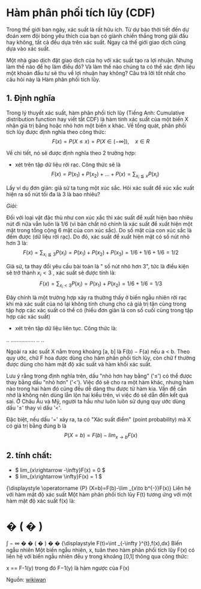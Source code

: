 # Hàm phân phối tích lũy (CDF)
Trong thế giới ban ngày, xác suất là rất hữu ích. Từ dự báo thời tiết đến dự đoán xem đội bóng yêu thích của bạn có giành chiến thắng trong giải đấu hay không, tất cả đều dựa trên xác suất. Ngay cả thế giới giao dịch cũng dựa vào xác suất. 

Một nhà giao dịch đặt giao dịch của họ với xác suất tạo ra lợi nhuận. Nhưng làm thế nào để họ làm điều đó? Và làm thế nào chúng ta có thể xác định liệu một khoản đầu tư sẽ thu về lợi nhuận hay không? Câu trả lời tốt nhất cho câu hỏi này là Hàm phân phối tích lũy.
## 1. Định nghĩa
Trong lý thuyết xác suất, hàm phân phối tích lũy (Tiếng Anh: Cumulative distribution function hay viết tắt CDF) là hàm tính xác suất của một biến X nhận giá trị bằng hoặc nhỏ hơn một biến x khác. Về tổng quát, phân phối tích lũy được định nghĩa theo công thức:
$$ F(x) = P(X \leq x) = P(X \in (-\infty]) , \quad x \in R  $$  

Về chi tiết, nó sẽ được định nghĩa theo 2 trường hợp:
-   xét trên tập dữ liệu rời rạc. Công thức sẽ là 
    $$ F(x) = P(x_1) + P(x_2) + ... + P(x) = ∑_{x_i ≦ x} P(x_i)   $$

Lấy ví dụ đơn giản: giả sử ta tung một xúc sắc. Hỏi xác suất để xúc xắc xuất hiện ra số nút tối đa là 3 là bao nhiêu?

_Giải:_

Đối với loại vật đặc thù như con xúc xắc thì xác suất để xuất hiện bao nhiêu nút đi nữa vẫn luôn là 1/6 (vì bản chất nó chính là xác suất để xuất hiện một mặt trong tổng cộng 6 mặt của con xúc sắc). Do số mặt của con xúc sắc là đếm được (dữ liệu rời rạc). Do đó, xác suất để xuất hiện mặt có số nút nhỏ hơn 3 là:
    $$ F(x) = ∑_{x_i ≦ 3} P(x_i)  = P(x_1) + P(x_2) + P(x_3)  = 1/6 + 1/6 + 1/6 = 1/2 $$  

Giả sử, ta thay đổi yêu cầu bài toán là " số nút nhỏ hơn 3", tức là điều kiện sẽ trở thành $x_i < 3$ , xác suất sẽ được tính là:
    $$ F(x) = ∑_{x_i < 3} P(x_i)  = P(x_1) + P(x_2)  = 1/6 + 1/6 = 1/3 $$  

Đây chính là một trường hợp xảy ra thường thấy ở biến ngẫu nhiên rời rạc khi mà xác suất của nó lại không tính chung cho cả giá trị tận cùng trong tập hợp các xác suất có thể có (hiểu đơn giản là con số cuối cùng trong tập hợp các xác suất)

- xét trên tập dữ liệu liên tục. Công thức là:

.. ................ .. ..                  




Ngoài ra xác suất X nằm trong khoảng [a, b] là F(b) − F(a) nếu a < b. Theo quy ước, chữ F hoa được dùng cho hàm phân phối tích lũy, còn chữ f thường được dùng cho hàm mật độ xác suất và hàm khối xác suất.


Lưu ý rằng trong định nghĩa trên, dấu "nhỏ hơn hay bằng" ('≤') có thể được thay bằng dấu "nhỏ hơn" ('<'). Việc đó sẽ cho ra một hàm khác, nhưng hàm nào trong hai hàm đó cũng đều dễ dàng thu được từ hàm kia. Vấn đề cần nhớ là không nên dùng lẫn lộn hai kiểu trên, vì việc đó sẽ dẫn đến kết quả sai. Ở Châu Âu và Mỹ, người ta hầu như luôn luôn sử dụng quy ước dùng dấu '≤' thay vì dấu '<'.

Đặc biệt, nếu dấu '=' xảy ra, ta có "Xác suất điểm" (point probability) mà X có giá trị bằng đúng b là
$$ P( X = b ) = F(b) - lim_{x \rightarrow b}F(x) $$

## 2. tính chất:
- $ lim_{x\rightarrow -\infty}F(x) = 0 $
- $ lim_{x\rightarrow \infty}F(x) = 1 $



{\\displaystyle \\operatorname {P} (X=b)=F(b)-\\lim _{x\\to b^{-}}F(x)}
Liên hệ với hàm mật độ xác suất
Một hàm phân phối tích lũy F(t) tương ứng với một hàm mật độ xác suất f(x) là:

�
(
�
)
=
∫
−
∞
�
�
(
�
)
�
�
{\displaystyle F(t)=\int _{-\infty }^{t}\,f(x)\,dx}
Biến ngẫu nhiên
Một biến ngẫu nhiên, x, tuân theo hàm phân phối tích lũy F(x) có liên hệ với biến ngẫu nhiên đều y trong khoảng [0,1] thông qua công thức:

x == F-1(y)
trong đó F−1(y) là hàm ngược của F(x)


Nguồn: [wikiwan](https://www.wikiwand.com/vi/H%C3%A0m_ph%C3%A2n_ph%E1%BB%91i_t%C3%ADch_l%C5%A9y)